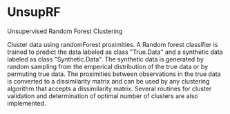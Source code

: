# UnsupRF
Unsupervised Random Forest Clustering

Cluster data using randomForest proximities. A Random forest
classifier is trained to predict the data labeled as class "True.Data" and
a synthetic data labeled as class "Synthetic.Data". The synthetic data is
generated by random sampling from the emperical distribution of the true data or
by permuting true data. The proximities between observations in the true data is
converted to a dissimilarity matrix and can be used by any clustering algorithm
that accepts a dissimilarity matrix. Several routines for cluster validation and determination 
of optimal number of clusters are also implemented. 

